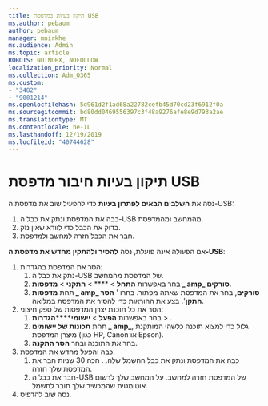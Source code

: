 ```yaml
---
title: תיקון בעיות במדפסת USB
ms.author: pebaum
author: pebaum
manager: mnirkhe
ms.audience: Admin
ms.topic: article
ROBOTS: NOINDEX, NOFOLLOW
localization_priority: Normal
ms.collection: Adm_O365
ms.custom:
- "3482"
- "9001214"
ms.openlocfilehash: 5d961d2f1ad68a22782cefb45d70cd23f6912f0a
ms.sourcegitcommit: bd80dd0469556397c3f48a9276afe8e9d793a2ae
ms.translationtype: MT
ms.contentlocale: he-IL
ms.lasthandoff: 12/19/2019
ms.locfileid: "40744628"
---
```

# <a name="fix-usb-printer-connection-issues"></a>תיקון בעיות חיבור מדפסת USB

נסה את **השלבים הבאים לפתרון בעיות** כדי להפעיל שוב את מדפסת ה-USB:

1. כבה את המדפסת ונתק את כבל ה-USB מהמחשב ומהמדפסת.
2. בדוק את הכבל כדי לוודא שאין נזק.
3. חבר את הכבל חזרה למחשב ולמדפסת.

אם הפעולה אינה פועלת, נסה **להסיר ולהתקין מחדש את מדפסת ה-USB**:

1. הסר את המדפסת בהגדרות:
    1. נתק את כבל ה-USB של המדפסת מהמחשב.
    2. בחר באפשרות **התחל** > **** > **התקני** > **מדפסות _ amp_ סורקים**.
    3. תחת **מדפסות _ amp_ סורקים**, בחר את המדפסת שאתה מפתור. בחרו ' **הסר התקן**'. בצע את ההוראות כדי להסיר את המדפסת במלואה.
2. הסר את כל תוכנת יצרן המדפסות של ספק חיצוני:
    1. בחר באפשרות **הפעל** > **יישומי****הגדרות** > .
    2. תחת **תכונות של יישומים _ amp_**, גלול כדי למצוא תוכנה כלשהי המותקנת מיצרן המדפסת (כגון HP, Canon או Epson).
    3. בחר את התוכנה ובחר **הסר התקנה**.
3. כבה והפעל מחדש את המדפסת.<br>
    1. כבה את המדפסת ונתק את כבל החשמל שלה. . חכה 30 שניות חבר את המדפסת שלך חזרה.
    2. חבר את כבל ה-USB של המדפסת חזרה למחשב. על המחשב שלך לרשום אוטומטית שהמכשיר שלך חובר לחשמל.
4. נסה שוב להדפיס.